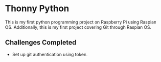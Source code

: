 # Thonny Python
This is my first python programming project on Raspberry Pi using Raspian OS. Additionally, this is my first project covering Git through Raspian OS. 

## Challenges Completed
- Set up git authentication using token. 
